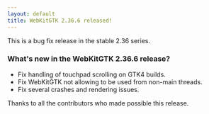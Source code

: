 ```yaml
---
layout: default
title: WebKitGTK 2.36.6 released!
---
```


This is a bug fix release in the stable 2.36 series.

### What's new in the WebKitGTK 2.36.6 release?

 - Fix handling of touchpad scrolling on GTK4 builds.
 - Fix WebKitGTK not allowing to be used from non-main threads.
 - Fix several crashes and rendering issues.

Thanks to all the contributors who made possible this release.
